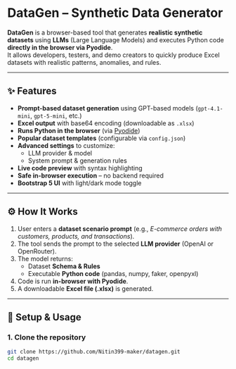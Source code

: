# DataGen – Synthetic Data Generator

**DataGen** is a browser-based tool that generates **realistic synthetic datasets** using **LLMs** (Large Language Models) and executes Python code **directly in the browser via Pyodide**.  
It allows developers, testers, and demo creators to quickly produce Excel datasets with realistic patterns, anomalies, and rules.

---

## ✨ Features

- **Prompt-based dataset generation** using GPT-based models (`gpt-4.1-mini`, `gpt-5-mini`, etc.)
- **Excel output** with base64 encoding (downloadable as `.xlsx`)
- **Runs Python in the browser** (via [Pyodide](https://pyodide.org/))
- **Popular dataset templates** (configurable via `config.json`)
- **Advanced settings** to customize:
  - LLM provider & model
  - System prompt & generation rules
- **Live code preview** with syntax highlighting
- **Safe in-browser execution** – no backend required
- **Bootstrap 5 UI** with light/dark mode toggle

---

## ⚙️ How It Works

1. User enters a **dataset scenario prompt** (e.g., *E-commerce orders with customers, products, and transactions*).
2. The tool sends the prompt to the selected **LLM provider** (OpenAI or OpenRouter).
3. The model returns:
   - Dataset **Schema & Rules**
   - Executable **Python code** (pandas, numpy, faker, openpyxl)
4. Code is run **in-browser with Pyodide**.
5. A downloadable **Excel file (.xlsx)** is generated.

---

## 🔧 Setup & Usage

### 1. Clone the repository
```bash
git clone https://github.com/Nitin399-maker/datagen.git
cd datagen


